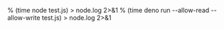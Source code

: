 % (time node test.js) > node.log 2>&1
% (time deno run --allow-read --allow-write test.js) > node.log 2>&1
